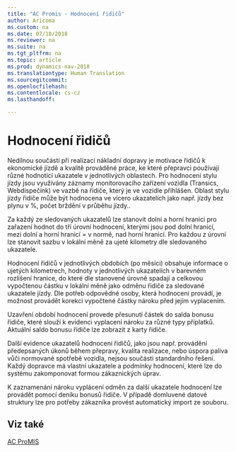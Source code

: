 ```yaml
---
title: "AC Promis - Hodnocení řidičů"
author: Aricoma
ms.custom: na
ms.date: 07/18/2018
ms.reviewer: na
ms.suite: na
ms.tgt_pltfrm: na
ms.topic: article
ms.prod: dynamics-nav-2018
ms.translationtype: Human Translation
ms.sourcegitcommit: 
ms.openlocfilehash: 
ms.contentlocale: cs-cz
ms.lasthandoff: 

---
```



# <a name="pm-driver-rating"></a>Hodnocení řidičů

Nedílnou součástí při realizaci nákladní dopravy je motivace řidičů k ekonomické jízdě a kvalitě prováděné práce, ke které přepravci používají různé hodnotící ukazatele v jednotlivých oblastech. Pro hodnocení stylu jízdy jsou využívány záznamy monitorovacího zařízení vozidla (Transics, Webdispečink) ve vazbě na řidiče, který je ve vozidle přihlášen. Oblast stylu jízdy řidiče může být hodnocena ve vícero ukazatelích jako např. jízdy bez plynu v %, počet brždění v průběhu jízdy.. 

Za každý ze sledovaných ukazatelů lze stanovit dolní a horní hranici pro zařazení hodnot do tří úrovní hodnocení, kterými jsou pod dolní hranicí, mezi dolní a horní hranicí = v normě, nad horní hranicí. Pro každou z úrovní lze stanovit sazbu v lokální měně za ujeté kilometry dle sledovaného ukazatele. 

Hodnocení řidičů v jednotlivých obdobích (po měsíci) obsahuje informace o ujetých kilometrech, hodnoty v jednotlivých ukazatelích v barevném rozlišení hranice, do které dle stanovené úrovně spadají a celkovou vypočtenou částku v lokální měně jako odměnu řidiče za sledované ukazatele jízdy. Dle potřeb odpovědné osoby, která hodnocení provádí, je možnost provádět korekci vypočtené částky nároku před jejím vyplacením.

Uzavření období hodnocení provede přesunutí částek do salda bonusu řidiče, které slouží k evidenci vyplacení nároku za různé typy příplatků. Aktuální saldo bonusu řidiče lze zobrazit z karty řidiče.

Další evidence ukazatelů hodnocení řidičů, jako jsou např. provádění předepsaných úkonů během přepravy, kvalita realizace, nebo úspora paliva vůči normované spotřebě vozidla, nejsou součásti standardního řešení. Každý dopravce má vlastní ukazatele a podmínky hodnocení, které lze do systému zakomponovat formou zákaznických úprav.

K zaznamenání nároku vyplácení odměn za další ukazatele hodnocení lze provádět pomocí deníku bonusů řidiče. V případě domluvené datové struktury lze pro potřeby zákazníka provést automatický import ze souboru.

## <a name="see-also"></a>Viz také  
[AC ProMIS](pm-promis.md)